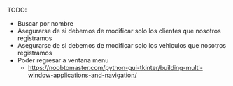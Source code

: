 TODO:
- Buscar por nombre
- Asegurarse de si debemos de modificar solo los clientes que nosotros registramos
- Asegurarse de si debemos de modificar solo los vehiculos que nosotros registramos
- Poder regresar a ventana menu
    - https://noobtomaster.com/python-gui-tkinter/building-multi-window-applications-and-navigation/
